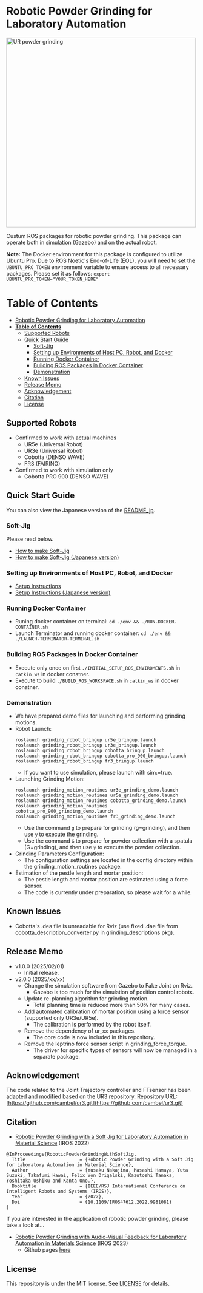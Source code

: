 # Robotic Powder Grinding for Laboratory Automation
<img src="https://github.com/quantumbeam/powder_grinding/blob/main/wiki/grinding_demo.gif?raw=true" alt="UR powder grinding" width="500">

Custum ROS packages for robotic powder grinding.
This package can operate both in simulation (Gazebo) and on the actual robot.

**Note:** The Docker environment for this package is configured to utilize Ubuntu Pro. Due to ROS Noetic's End-of-Life (EOL), you will need to set the `UBUNTU_PRO_TOKEN` environment variable to ensure access to all necessary packages. Please set it as follows:
`export UBUNTU_PRO_TOKEN="YOUR_TOKEN_HERE"`

# **Table of Contents**
- [Robotic Powder Grinding for Laboratory Automation](#robotic-powder-grinding-for-laboratory-automation)
- [**Table of Contents**](#table-of-contents)
  - [Supported Robots](#supported-robots)
  - [Quick Start Guide](#quick-start-guide)
    - [Soft-Jig](#soft-jig)
    - [Setting up Environments of Host PC, Robot, and Docker](#setting-up-environments-of-host-pc-robot-and-docker)
    - [Running Docker Container](#running-docker-container)
    - [Building ROS Packages in Docker Container](#building-ros-packages-in-docker-container)
    - [Demonstration](#demonstration)
  - [Known Issues](#known-issues)
  - [Release Memo](#release-memo)
  - [Acknowledgement](#acknowledgement)
  - [Citation](#citation)
  - [License](#license)

## Supported Robots
- Confirmed to work with actual machines
   - UR5e (Universal Robot)
   - UR3e (Universal Robot)
   - Cobotta (DENSO WAVE)
   - FR3 (FAIRINO)
- Confirmed to work with simulation only
   - Cobotta PRO 900 (DENSO WAVE)

## Quick Start Guide
You can also view the Japanese version of the [README_jp](./README_jp.md).

### Soft-Jig
Please read below.
- [How to make Soft-Jig](./grinding_descriptions/mesh/3D_print_jig/README.md)
-  [How to make Soft-Jig (Japanese version)](./grinding_descriptions/mesh/3D_print_jig/README_jp.md)
### Setting up Environments of Host PC, Robot, and Docker
- [Setup Instructions](./env/docker/README.md)
- [Setup Instructions (Japanese version)](./env/docker/README_jp.md)

### Running Docker Container
- Runing docker container on terminal: `cd ./env && ./RUN-DOCKER-CONTAINER.sh`
- Launch Terminator and running docker container: `cd ./env && ./LAUNCH-TERMINATOR-TERMINAL.sh`

### Building ROS Packages in Docker Container
- Execute only once on first `./INITIAL_SETUP_ROS_ENVIROMENTS.sh` in `catkin_ws` in docker conatner.  
- Execute to build `./BUILD_ROS_WORKSPACE.sh` in `catkin_ws` in docker conatner.


### Demonstration
- We have prepared demo files for launching and performing grinding motions.
- Robot Launch:
   ```
   roslaunch grinding_robot_bringup ur5e_bringup.launch
   roslaunch grinding_robot_bringup ur3e_bringup.launch
   roslaunch grinding_robot_bringup cobotta_bringup.launch
   roslaunch grinding_robot_bringup cobotta_pro_900_bringup.launch
   roslaunch grinding_robot_bringup fr3_bringup.launch

   ```
  - If you want to use simulation, please launch with sim:=true.
- Launching Grinding Motion:
   ```
   roslaunch grinding_motion_routines ur3e_grinding_demo.launch
   roslaunch grinding_motion_routines ur5e_grinding_demo.launch
   roslaunch grinding_motion_routines cobotta_grinding_demo.launch
   roslaunch grinding_motion_routines cobotta_pro_900_grinding_demo.launch
   roslaunch grinding_motion_routines fr3_grinding_demo.launch

   ```
   - Use the command `g` to prepare for grinding (g=grinding), and then use `y` to execute the grinding.
   - Use the command `G` to prepare for powder collection with a spatula (G=grinding), and then use `y` to execute the powder collection.
- Grinding Parameters Configuration:
   - The configuration settings are located in the config directory within the grinding_motion_routines package.
- Estimation of the pestle length and mortar position:
  - The pestle length and mortar position are estimated using a force sensor. 
  - The code is currently under preparation, so please wait for a while.

## Known Issues
- Cobotta's .dea file is unreadable for Rviz (use fixed .dae file from cobotta_description_converter.py in grinding_descriptions pkg).

## Release Memo
- v1.0.0 (2025/02/01)
   - Initial release.
- v2.0.0 (2025/xx/xx)
   - Change the simulation software from Gazebo to Fake Joint on Rviz.
     - Gazebo is too much for the simulation of position control robots.
   - Update re-planning algorithm for grinding motion.
     - Total planning time is reduced more than 50% for many cases.
   - Add automated calibration of mortar position using a force sensor (supported only UR3e/UR5e).
     - The calibration is performed by the robot itself.
   - Remove the dependency of ur_xx packages.
     - The core code is now included in this repository.
   - Remove the leptrino force sensor script in grinding_force_torque.
     - The driver for specific types of sensors will now be managed in a separate package.

## Acknowledgement
The code related to the Joint Trajectory controller and FTsensor has been adapted and modified based on the UR3 repository.
Repository URL: [https://github.com/cambel/ur3.git](https://github.com/cambel/ur3.git)

## Citation
- [Robotic Powder Grinding with a Soft Jig for Laboratory Automation in Material Science](https://doi.org/10.1109/IROS47612.2022.9981081) (IROS 2022)
```
@InProceedings{RoboticPowderGrindingWithSoftJig,
  Title                    = {Robotic Powder Grinding with a Soft Jig for Laboratory Automation in Material Science},
  Author                   = {Yusaku Nakajima, Masashi Hamaya, Yuta Suzuki, Takafumi Hawai, Felix Von Drigalski, Kazutoshi Tanaka, Yoshitaka Ushiku and Kanta Ono.},
  Booktitle                = {IEEE/RSJ International Conference on Intelligent Robots and Systems (IROS)},
  Year                     = {2022},
  Doi                      = {10.1109/IROS47612.2022.9981081}
}
```
If you are interested in the application of robotic powder grinding, please take a look at...
- [Robotic Powder Grinding with Audio-Visual Feedback for Laboratory Automation in Materials Science](https://ieeexplore.ieee.org/document/10341526) (IROS 2023)
   -  Github pages [here](https://omron-sinicx.github.io/powder-grinding/) 

## License
This repository is under the MIT license. See [LICENSE](./LICENSE) for details.

